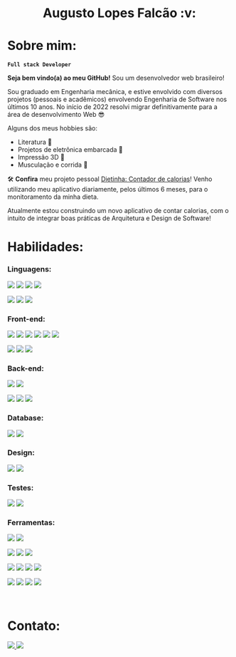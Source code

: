 <h1 align='center'>Augusto Lopes Falcão :v:</h1>

# Sobre mim:

**`Full stack Developer`**

**Seja bem vindo(a) ao meu GitHub!** Sou um desenvolvedor web brasileiro!

Sou graduado em Engenharia mecânica, e estive envolvido com diversos projetos (pessoais e acadêmicos) envolvendo Engenharia de Software nos últimos 10 anos. No início de 2022 resolvi migrar definitivamente para a área de desenvolvimento Web :sunglasses:

Alguns dos meus hobbies são:

-   Literatura :book:
-   Projetos de eletrônica embarcada :electric_plug:
-   Impressão 3D :fire_extinguisher:
-   Musculação e corrida :running_shirt_with_sash:

:hammer_and_wrench: **Confira** meu projeto pessoal [Dietinha: Contador de calorias](https://github.com/augustolfp/calories-tracker-frontend-v2)! Venho utilizando meu aplicativo diariamente, pelos últimos 6 meses, para o monitoramento da minha dieta.

Atualmente estou construindo um novo aplicativo de contar calorias, com o intuito de integrar boas práticas de Arquitetura e Design de Software!
<br/>

# Habilidades:

### **Linguagens:**

<img src="https://img.shields.io/badge/JavaScript-323330?style=for-the-badge&logo=javascript&logoColor=F7DF1E" /> <img src='https://img.shields.io/badge/TypeScript-007ACC?style=for-the-badge&logo=typescript&logoColor=white' /> <img src="https://img.shields.io/badge/HTML5-E34F26?style=for-the-badge&logo=html5&logoColor=white" /> <img src='https://img.shields.io/badge/CSS3-1572B6?style=for-the-badge&logo=css3&logoColor=white' />

<img src='https://img.shields.io/badge/C-00599C?style=for-the-badge&logo=c&logoColor=white' /> <img src='https://img.shields.io/badge/C%2B%2B-00599C?style=for-the-badge&logo=c%2B%2B&logoColor=white' /> <img src='https://img.shields.io/badge/Python-FFD43B?style=for-the-badge&logo=python&logoColor=blue' />
<br/>

### **Front-end:**

<img src='https://img.shields.io/badge/React-20232A?style=for-the-badge&logo=react&logoColor=61DAFB' /> <img src='https://img.shields.io/badge/next.js-000000?style=for-the-badge&logo=nextdotjs&logoColor=white' /> <img src='https://img.shields.io/badge/Vite-B73BFE?style=for-the-badge&logo=vite&logoColor=FFD62E' /> <img src='https://img.shields.io/badge/react%20QUERY-EF4444?style=for-the-badge&logo=react%20table&logoColor=white' /> <img src='https://img.shields.io/badge/React_Router-CA4245?style=for-the-badge&logo=react-router&logoColor=white' /> <img src='https://img.shields.io/badge/Redux-593D88?style=for-the-badge&logo=redux&logoColor=white' />

<img src='https://img.shields.io/badge/styled--components-DB7093?style=for-the-badge&logo=styled-components&logoColor=white' /> <img src='https://img.shields.io/badge/Chakra--UI-319795?style=for-the-badge&logo=chakra-ui&logoColor=white' /> <img src='https://img.shields.io/badge/Tailwind_CSS-38B2AC?style=for-the-badge&logo=tailwind-css&logoColor=white' />
<br/>

### **Back-end:**

<img src='https://img.shields.io/badge/Node.js-339933?style=for-the-badge&logo=nodedotjs&logoColor=white'/> <img src='https://img.shields.io/badge/ts--node-3178C6?style=for-the-badge&logo=ts-node&logoColor=white' />

<img src='https://img.shields.io/badge/Express.js-000000?style=for-the-badge&logo=express&logoColor=white' /> <img src='https://img.shields.io/badge/JWT-000000?style=for-the-badge&logo=JSON%20web%20tokens&logoColor=white' /> <img src='https://img.shields.io/badge/Prisma-3982CE?style=for-the-badge&logo=Prisma&logoColor=white'>
<br/>

### **Database:**

<img src='https://img.shields.io/badge/PostgreSQL-316192?style=for-the-badge&logo=postgresql&logoColor=white' /> <img src='https://img.shields.io/badge/MongoDB-4EA94B?style=for-the-badge&logo=mongodb&logoColor=white'>
<br/>

### **Design:**

<img src='https://img.shields.io/badge/Inkscape-000000?style=for-the-badge&logo=Inkscape&logoColor=white' /> <img src='https://img.shields.io/badge/Figma-F24E1E?style=for-the-badge&logo=figma&logoColor=white' />
<br/>

### **Testes:**

<img src='https://img.shields.io/badge/Cypress-17202C?style=for-the-badge&logo=cypress&logoColor=white' /> <img src='https://img.shields.io/badge/Jest-C21325?style=for-the-badge&logo=jest&logoColor=white' />
<br/>

### **Ferramentas:**

<img src='https://img.shields.io/badge/eslint-3A33D1?style=for-the-badge&logo=eslint&logoColor=white' /> <img src='https://img.shields.io/badge/prettier-1A2C34?style=for-the-badge&logo=prettier&logoColor=F7BA3E' />

<img src='https://img.shields.io/badge/GIT-E44C30?style=for-the-badge&logo=git&logoColor=white' /> <img src='https://img.shields.io/badge/GitHub-100000?style=for-the-badge&logo=github&logoColor=white' /> <img src='https://img.shields.io/badge/GitHub_Actions-2088FF?style=for-the-badge&logo=github-actions&logoColor=white'>

<img src='https://img.shields.io/badge/Heroku-430098?style=for-the-badge&logo=heroku&logoColor=white'/> <img src='https://img.shields.io/badge/Amazon_AWS-FF9900?style=for-the-badge&logo=amazonaws&logoColor=white' /> <img src='	https://img.shields.io/badge/Vercel-000000?style=for-the-badge&logo=vercel&logoColor=white' /> <img src='https://img.shields.io/badge/Firebase-F29D0C?style=for-the-badge&logo=firebase&logoColor=white' />

<img src='https://img.shields.io/badge/Docker-2CA5E0?style=for-the-badge&logo=docker&logoColor=white' /> <img src='	https://img.shields.io/badge/npm-CB3837?style=for-the-badge&logo=npm&logoColor=white'> <img src='https://img.shields.io/badge/GNU%20Bash-4EAA25?style=for-the-badge&logo=GNU%20Bash&logoColor=white' /> <img src='https://img.shields.io/badge/Linux-FCC624?style=for-the-badge&logo=linux&logoColor=black' />

<br/>

# Contato:

[<img src='https://img.shields.io/badge/Gmail-D14836?style=for-the-badge&logo=gmail&logoColor=white' /> ](mailto:augustolfp@gmail.com) [<img src='https://img.shields.io/badge/LinkedIn-0077B5?style=for-the-badge&logo=linkedin&logoColor=white' />](https://www.linkedin.com/in/augustolopesfalcao/)
<br/>
